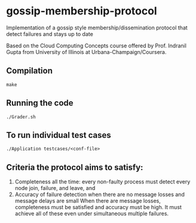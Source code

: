 # gossip-membership-protocol
Implementation of a gossip style membership/dissemination protocol that detect failures and stays up to date

Based on the Cloud Computing Concepts course offered by Prof. Indranil Gupta from University of Illinois at Urbana-Champaign/Coursera.

## Compilation 
`make`

## Running the code
`./Grader.sh`

## To run individual test cases
`./Application testcases/<conf-file>`

## Criteria the protocol aims to satisfy:

1. Completeness all the time: every non-faulty process must detect every node join, failure, and leave, and
2. Accuracy of failure detection when there are no message losses and message delays are small
When there are message losses, completeness must be satisfied and accuracy must be high. It must achieve all of these even under simultaneous multiple failures.
